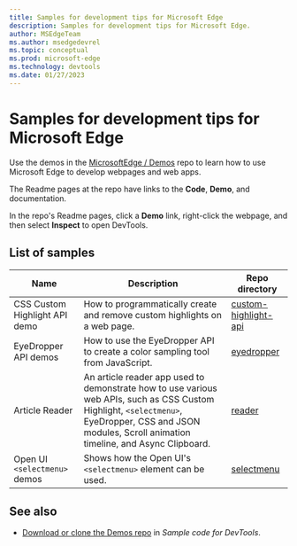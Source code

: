 ```yaml
---
title: Samples for development tips for Microsoft Edge
description: Samples for development tips for Microsoft Edge.
author: MSEdgeTeam
ms.author: msedgedevrel
ms.topic: conceptual
ms.prod: microsoft-edge
ms.technology: devtools
ms.date: 01/27/2023
---
```

# Samples for development tips for Microsoft Edge

Use the demos in the [MicrosoftEdge / Demos](https://github.com/MicrosoftEdge/Demos#readme) repo to learn how to use Microsoft Edge to develop webpages and web apps.

The Readme pages at the repo have links to the **Code**, **Demo**, and documentation.

In the repo's Readme pages, click a **Demo** link, right-click the webpage, and then select **Inspect** to open DevTools.


<!-- ====================================================================== -->
## List of samples

| Name | Description | Repo directory |
|---|---|---|
| CSS Custom Highlight API demo | How to programmatically create and remove custom highlights on a web page. | [custom-highlight-api](https://github.com/MicrosoftEdge/Demos/tree/main/custom-highlight-api) |
| EyeDropper API demos | How to use the EyeDropper API to create a color sampling tool from JavaScript. | [eyedropper](https://github.com/MicrosoftEdge/Demos/tree/main/eyedropper) |
| Article Reader | An article reader app used to demonstrate how to use various web APIs, such as CSS Custom Highlight, `<selectmenu>`, EyeDropper, CSS and JSON modules, Scroll animation timeline, and Async Clipboard. | [reader](https://github.com/MicrosoftEdge/Demos/tree/main/reader) |
| Open UI `<selectmenu>` demos | Shows how the Open UI's `<selectmenu>` element can be used. | [selectmenu](https://github.com/MicrosoftEdge/Demos/tree/main/selectmenu) |

<!-- the **Name** column above shows the title of the demo webpage, or the tab name, or a descriptive name, then lowercased 'demo' -->


<!-- ====================================================================== -->
## See also

* [Download or clone the Demos repo](../devtools-guide-chromium/sample-code/sample-code.md#download-or-clone-the-demos-repo) in _Sample code for DevTools_.

